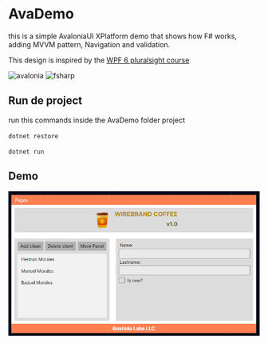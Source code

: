 # AvaDemo


this is a simple AvaloniaUI XPlatform demo that shows how F# works, 
adding MVVM pattern, Navigation and validation.

This design is inspired by the [WPF 6 pluralsight course](https://www.pluralsight.com/courses/wpf-6-fundamentals) 


<img src="https://docs.avaloniaui.net/img/white-border-gradient-icon.png" alt="avalonia" width="50"/>
<img src="https://fsharp.org/img/logo/fsharp256.png" alt="fsharp" width="50"/>


## Run de project
run this commands inside the AvaDemo folder project


`dotnet restore`

`dotnet run`

## Demo
[![Demo](/AvaDemo/Assets/preview.png)](/AvaDemo/Assets/preview.png)

